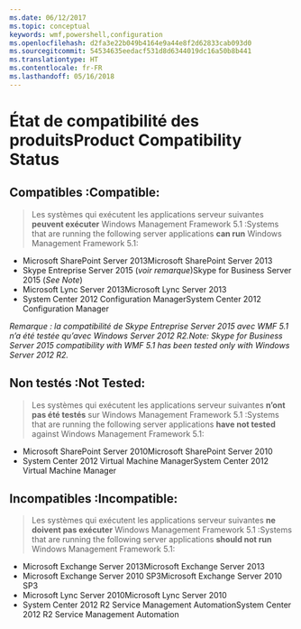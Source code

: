 ```yaml
---
ms.date: 06/12/2017
ms.topic: conceptual
keywords: wmf,powershell,configuration
ms.openlocfilehash: d2fa3e22b049b4164e9a44e8f2d62833cab093d0
ms.sourcegitcommit: 54534635eedacf531d8d6344019dc16a50b8b441
ms.translationtype: HT
ms.contentlocale: fr-FR
ms.lasthandoff: 05/16/2018
---
```

# <a name="product-compatibility-status"></a><span data-ttu-id="ef6e7-102">État de compatibilité des produits</span><span class="sxs-lookup"><span data-stu-id="ef6e7-102">Product Compatibility Status</span></span>

## <a name="compatible"></a><span data-ttu-id="ef6e7-103">Compatibles :</span><span class="sxs-lookup"><span data-stu-id="ef6e7-103">Compatible:</span></span>
> <span data-ttu-id="ef6e7-104">Les systèmes qui exécutent les applications serveur suivantes **peuvent exécuter** Windows Management Framework 5.1 :</span><span class="sxs-lookup"><span data-stu-id="ef6e7-104">Systems that are running the following server applications **can run** Windows Management Framework 5.1:</span></span>

- <span data-ttu-id="ef6e7-105">Microsoft SharePoint Server 2013</span><span class="sxs-lookup"><span data-stu-id="ef6e7-105">Microsoft SharePoint Server 2013</span></span>
- <span data-ttu-id="ef6e7-106">Skype Entreprise Server 2015 (_voir remarque_)</span><span class="sxs-lookup"><span data-stu-id="ef6e7-106">Skype for Business Server 2015 (_See Note_)</span></span>
- <span data-ttu-id="ef6e7-107">Microsoft Lync Server 2013</span><span class="sxs-lookup"><span data-stu-id="ef6e7-107">Microsoft Lync Server 2013</span></span>
- <span data-ttu-id="ef6e7-108">System Center 2012 Configuration Manager</span><span class="sxs-lookup"><span data-stu-id="ef6e7-108">System Center 2012 Configuration Manager</span></span>

<span data-ttu-id="ef6e7-109">_Remarque : la compatibilité de Skype Entreprise Server 2015 avec WMF 5.1 n’a été testée qu’avec Windows Server 2012 R2._</span><span class="sxs-lookup"><span data-stu-id="ef6e7-109">_Note: Skype for Business Server 2015 compatibility with WMF 5.1 has been tested only with Windows Server 2012 R2._</span></span>

## <a name="not-tested"></a><span data-ttu-id="ef6e7-110">Non testés :</span><span class="sxs-lookup"><span data-stu-id="ef6e7-110">Not Tested:</span></span>
> <span data-ttu-id="ef6e7-111">Les systèmes qui exécutent les applications serveur suivantes **n’ont pas été testés** sur Windows Management Framework 5.1 :</span><span class="sxs-lookup"><span data-stu-id="ef6e7-111">Systems that are running the following server applications **have not tested** against Windows Management Framework 5.1:</span></span>

- <span data-ttu-id="ef6e7-112">Microsoft SharePoint Server 2010</span><span class="sxs-lookup"><span data-stu-id="ef6e7-112">Microsoft SharePoint Server 2010</span></span>
- <span data-ttu-id="ef6e7-113">System Center 2012 Virtual Machine Manager</span><span class="sxs-lookup"><span data-stu-id="ef6e7-113">System Center 2012 Virtual Machine Manager</span></span>

## <a name="incompatible"></a><span data-ttu-id="ef6e7-114">Incompatibles :</span><span class="sxs-lookup"><span data-stu-id="ef6e7-114">Incompatible:</span></span>
> <span data-ttu-id="ef6e7-115">Les systèmes qui exécutent les applications serveur suivantes **ne doivent pas exécuter** Windows Management Framework 5.1 :</span><span class="sxs-lookup"><span data-stu-id="ef6e7-115">Systems that are running the following server applications **should not run** Windows Management Framework 5.1:</span></span>

- <span data-ttu-id="ef6e7-116">Microsoft Exchange Server 2013</span><span class="sxs-lookup"><span data-stu-id="ef6e7-116">Microsoft Exchange Server 2013</span></span>
- <span data-ttu-id="ef6e7-117">Microsoft Exchange Server 2010 SP3</span><span class="sxs-lookup"><span data-stu-id="ef6e7-117">Microsoft Exchange Server 2010 SP3</span></span>
- <span data-ttu-id="ef6e7-118">Microsoft Lync Server 2010</span><span class="sxs-lookup"><span data-stu-id="ef6e7-118">Microsoft Lync Server 2010</span></span>
- <span data-ttu-id="ef6e7-119">System Center 2012 R2 Service Management Automation</span><span class="sxs-lookup"><span data-stu-id="ef6e7-119">System Center 2012 R2 Service Management Automation</span></span>

